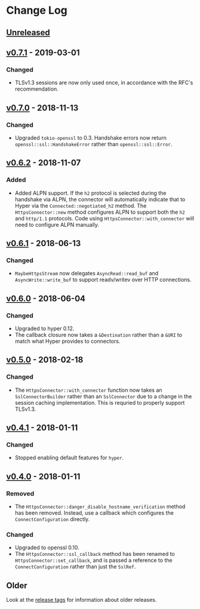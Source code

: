 # Change Log

## [Unreleased]

## [v0.7.1] - 2019-03-01

### Changed

* TLSv1.3 sessions are now only used once, in accordance with the RFC's recommendation.

## [v0.7.0] - 2018-11-13

### Changed

* Upgraded `tokio-openssl` to 0.3. Handshake errors now return `openssl::ssl::HandshakeError`
    rather than `openssl::ssl::Error`.

## [v0.6.2] - 2018-11-07

### Added

* Added ALPN support. If the `h2` protocol is selected during the handshake via ALPN, the connector
    will automatically indicate that to Hyper via the `Connected::negotiated_h2` method. The
    `HttpsConnector::new` method configures ALPN to support both the `h2` and `http/1.1` protocols.
    Code using `HttpsConnector::with_connector` will need to configure ALPN manually.

## [v0.6.1] - 2018-06-13

### Changed

* `MaybeHttpsStream` now delegates `AsyncRead::read_buf` and `AsyncWrite::write_buf` to support
    readv/writev over HTTP connections.

## [v0.6.0] - 2018-06-04

### Changed

* Upgraded to hyper 0.12.
* The callback closure now takes a `&Destination` rather than a `&URI` to match what Hyper provides
    to connectors.

## [v0.5.0] - 2018-02-18

### Changed

* The `HttpsConnector::with_connector` function now takes an `SslConnectorBuilder` rather than an
    `SslConnector` due to a change in the session caching implementation. This is requried to
    properly support TLSv1.3.

## [v0.4.1] - 2018-01-11

### Changed

* Stopped enabling default features for `hyper`.

## [v0.4.0] - 2018-01-11

### Removed

* The `HttpsConnector::danger_disable_hostname_verification` method has been removed. Instead, use
    a callback which configures the `ConnectConfiguration` directly.

### Changed

* Upgraded to openssl 0.10.
* The `HttpsConnector::ssl_callback` method has been renamed to `HttpsConnector::set_callback`,
    and is passed a reference to the `ConnectConfiguration` rather than just the `SslRef`.

## Older

Look at the [release tags] for information about older releases.

[Unreleased]: https://github.com/sfackler/hyper-openssl/compare/0.7.1...master
[v0.7.1]: https://github.com/sfackler/hyper-openssl/compare/0.7.0...0.7.1
[v0.7.0]: https://github.com/sfackler/hyper-openssl/compare/0.6.2...0.7.0
[v0.6.2]: https://github.com/sfackler/hyper-openssl/compare/0.6.1...0.6.2
[v0.6.1]: https://github.com/sfackler/hyper-openssl/compare/0.6.0...0.6.1
[v0.6.0]: https://github.com/sfackler/hyper-openssl/compare/0.5.0...0.6.0
[v0.5.0]: https://github.com/sfackler/hyper-openssl/compare/0.4.1...0.5.0
[v0.4.1]: https://github.com/sfackler/hyper-openssl/compare/0.4.0...0.4.1
[v0.4.0]: https://github.com/sfackler/hyper-openssl/compare/0.3.1...0.4.0
[release tags]: https://github.com/sfackler/hyper-openssl/releases
